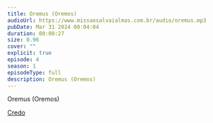```yaml
---
title: Oremus (Oremos)
audioUrl: https://www.missaosalvaialmas.com.br/audio/oremus.mp3
pubDate: Mar 31 2024 00:04:04
duration: 00:00:27
size: 0.96
cover: ""
explicit: true
episode: 4
season: 1
episodeType: full
description: Oremus (Oremos)
---
```

Oremus (Oremos)


<div class="text-center mt-16">
  <a class="btn btn-accent mt-9" href="/episode/10post">Credo</a>
</div>